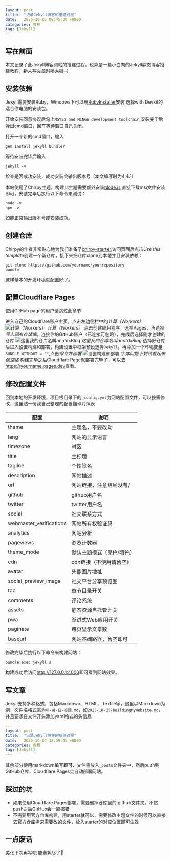 ```yaml
---
layout: post
title:  "记录Jekyll博客的搭建过程"
date:   2025-10-05 08:45:30 +0800
categories: 教程
tag: [Jekyll]
---
```


## 写在前面
本文记录了此Jekyll博客网站的搭建过程，也算是一篇小白向的Jekyll静态博客搭建教程，~~新人写文章别喷太狠（~~

## 安装依赖
Jekyll需要安装Ruby，Windows下可以用[RubyInstaller](https://rubyinstaller.org/downloads/)安装,选择with Devkit的适合你电脑的安装包。

开始安装同意协议后勾上`MSYS2 and MINGW development toolchain`,安装完毕后弹出cmd窗口，回车等待窗口自己关闭。

打开一个新的cmd窗口，输入
```shell
gem install jekyll bundler
```
等待安装完毕后输入
```shell
jekyll -v
```
检查是否成功安装，成功安装会输出版本号（本文编写时为4.4.1）

本站使用了Chirpy主题，构建此主题需要额外安装[Node.js](https://nodejs.org/zh-cn/download),直接下载msi文件安装即可，安装完毕后执行以下命令来测试：
```shell
node -v
npm -v
```
如能正常输出版本号即安装成功。

## 创建仓库
Chirpy的作者非常贴心地为我们准备了[chirpy-starter](https://github.com/cotes2020/chirpy-starter/),访问页面后点击*Use this template*创建一个新仓库，接下来把仓库clone到本地并且安装依赖：
```shell
git clone https://github.com/yourname/yourrepository
bundle
```
这样基本的开发环境就配置好了。

## 配置Cloudflare Pages
使用GitHub page的用户请跳过此章节

进入自己的Cloudflare账户主页，点击左边侧栏中的*计算（Workers）*
![计算（Workers）](/assets/img/2025-10-05-buildingMyWebsite/Workers.png)
*计算（Workers）*
点击创建应用程序，选择Pages，再选择*导入现有存储库*，连接你的GitHub账户（已连接可忽略），完成后选择刚才创建的仓库
![这里我的仓库名叫anatdxBlog](/assets/img/2025-10-05-buildingMyWebsite/minecalledanatdxBlog.png)
*这里我的仓库名叫anatdxBlog*
选择好仓库后进入设置构建和部署，构建设置中框架预设选择`Jekyll`，再添加一个环境变量`BUNDLE_WITHOUT = ""`,点击*保存并部署*
![设置构建和部署](/assets/img/2025-10-05-buildingMyWebsite/buildanddeployment.png)
*字体问题下划线看起来像空格*
构建完毕之后Cloudflare Page就部署完毕了，可以去<https://yourname.pages.dev>查看。

## 修改配置文件
回到本地的开发环境，项目根目录下的`_config.yml`为网站配置文件，可以按需修改，这里贴一份我自己整理的配置翻译对照表

| 配置                    | 说明                      |
| ----------------------- | ------------------------- |
| theme                   | 主题名，不要改动          |
| lang                    | 网站的显示语言            |
| timezone                | 时区                      |
| title                   | 主标题                    |
| tagline                 | 个性签名                  |
| description             | 网站描述                  |
| url                     | 网站链接，注意结尾没有/   |
| github                  | github用户名              |
| twitter                 | twitter用户名             |
| social                  | 社交联系方式              |
| webmaster_verifications | 网站所有权验证码          |
| analytics               | 网站分析                  |
| pageviews               | 浏览计数器                |
| theme_mode              | 默认主题模式（亮色/暗色） |
| cdn                     | cdn链接（不使用请留空）   |
| avatar                  | 头像图片地址              |
| social_preview_image    | 社交平台分享预览图        |
| toc                     | 章节目录开关              |
| comments                | 评论系统                  |
| assets                  | 静态资源自托管开关        |
| pwa                     | 渐进式Web应用开关         |
| paginate                | 每页显示文章数            |
| baseurl                 | 网站基础路径，留空即可    |

修改完毕后执行以下命令来构建网站：
```shell
bundle exec jekyll s
```
构建成功后访问<http://127.0.0.1:4000>即可看到网站效果。

## 写文章
Jekyll支持多种格式，包括Markdown、HTML、Textile等，这里以Markdown为例，文件名格式需为`年-月-日-标题.md`，如`2025-10-05-buildingMyWebsite.md`，并且要求在文件开头添加yaml格式的头信息
```yaml
---
layout: post
title:  "记录Jekyll博客的搭建过程"
date:   2025-10-04 18:59:45 +0800
categories: 教程
tag: [Jekyll]
---
```
其余部分使用markdown编写即可，文件需放入`_posts`文件夹中，然后push到GitHub仓库，Cloudflare Pages会自动部署网站。

## 踩过的坑
- 如果使用Cloudflare Pages部署，需要删掉仓库里的.github文件夹，不然push之后GitHub会一直报错
- 不需要用官方仓库构建，用starter就可以，需要修改主题文件的时候可以直接去官方仓库拷来需要改的文件，放入starter的对应位置即可生效

## 一点废话
美化下次再写吧 能量耗尽了🫠